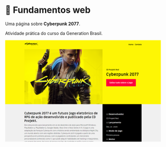 # :robot: Fundamentos web

Uma página sobre **Cyberpunk 2077**.

Atividade prática do curso da Generation Brasil.

![](https://github.com/coelhodiana/fundamentos-web/blob/css/assets/images/image%20(2).png?raw=true)
